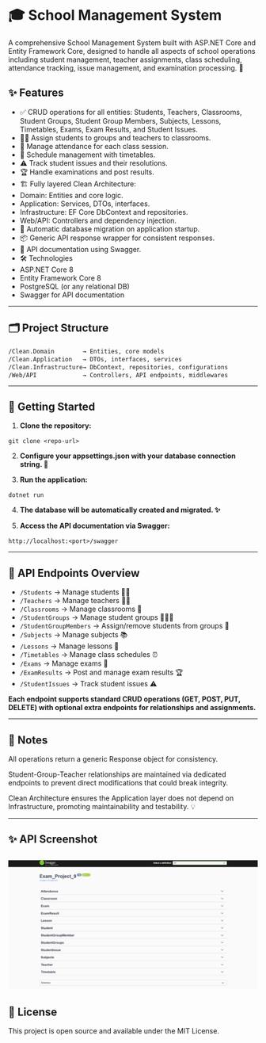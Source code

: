 # 🎓 School Management System

A comprehensive School Management System built with ASP.NET Core and Entity Framework Core, designed to handle all aspects of school operations including student management, teacher assignments, class scheduling, attendance tracking, issue management, and examination processing. 🚀

## ✨ Features

* ✅ CRUD operations for all entities: Students, Teachers, Classrooms, Student Groups, Student Group Members, Subjects, Lessons, Timetables, Exams, Exam Results, and Student Issues.
* 👩‍🏫 Assign students to groups and teachers to classrooms. 
* 📝 Manage attendance for each class session. 
* 📅 Schedule management with timetables. 
* ⚠️ Track student issues and their resolutions. 
* 🏆 Handle examinations and post results. 
* 🏗️ Fully layered Clean Architecture:
* Domain: Entities and core logic. 
* Application: Services, DTOs, interfaces. 
* Infrastructure: EF Core DbContext and repositories. 
* Web/API: Controllers and dependency injection. 
* 🔄 Automatic database migration on application startup. 
* 📦 Generic API response wrapper for consistent responses. 
* 📖 API documentation using Swagger. 
* 🛠️ Technologies 
* ASP.NET Core 8 
* Entity Framework Core 8 
* PostgreSQL (or any relational DB)
* Swagger for API documentation

------
## 🗂️ Project Structure
```
/Clean.Domain        → Entities, core models
/Clean.Application   → DTOs, interfaces, services
/Clean.Infrastructure→ DbContext, repositories, configurations
/Web/API             → Controllers, API endpoints, middlewares
```
----

## 🚀 Getting Started
1. **Clone the repository:**

```
git clone <repo-url>

```

2. **Configure your appsettings.json with your database connection string. 🔧**


3. **Run the application:**
```
dotnet run
```

4. **The database will be automatically created and migrated. ✨**

5. **Access the API documentation via Swagger:**

```
http://localhost:<port>/swagger
```

---

## 📌 API Endpoints Overview

* `/Students` → Manage students 👨‍🎓
* `/Teachers` → Manage teachers 👩‍🏫 
* `/Classrooms` → Manage classrooms 🏫 
* `/StudentGroups` → Manage student groups 🧑‍🤝‍🧑 
* `/StudentGroupMembers` → Assign/remove students from groups 🔗 
* `/Subjects` → Manage subjects 📚 
* `/Lessons` → Manage lessons 🏫 
* `/Timetables` → Manage class schedules ⏰ 
* `/Exams` → Manage exams 📝 
* `/ExamResults` → Post and manage exam results 🏆 
* `/StudentIssues` → Track student issues ⚠️

**Each endpoint supports standard CRUD operations (GET, POST, PUT, DELETE) with optional extra endpoints for relationships and assignments.**

----

## 📝 Notes

All operations return a generic Response<T> object for consistency.

Student-Group-Teacher relationships are maintained via dedicated endpoints to prevent direct modifications that could break integrity.

Clean Architecture ensures the Application layer does not depend on Infrastructure, promoting maintainability and testability. 💡

----

## ✨ API Screenshot
![Swagger API Screenshot](Exam_Project_9/Assets/Images/API-Screenshot.png)
----

## 📜 License
This project is open source and available under the MIT License.